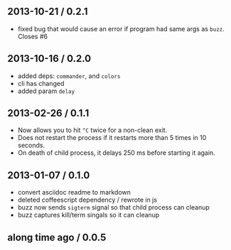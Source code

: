 2013-10-21 / 0.2.1
------------------
* fixed bug that would cause an error if program had same args as `buzz`. Closes #6

2013-10-16 / 0.2.0
------------------
* added deps: `commander`, and `colors`
* cli has changed
* added param `delay`

2013-02-26 / 0.1.1
------------------
* Now allows you to hit `^C` twice for a non-clean exit.
* Does not restart the process if it restarts more than 5 times in 10 seconds.
* On death of child process, it delays 250 ms before starting it again.


2013-01-07 / 0.1.0
-------------------
* convert asciidoc readme to markdown
* deleted coffeescript dependency / rewrote in js
* buzz now sends `sigterm` signal so that child process can cleanup
* buzz captures kill/term singals so it can cleanup


along time ago / 0.0.5
-----------------------
